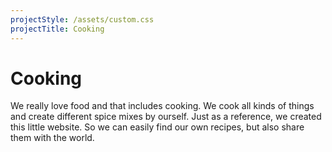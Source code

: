 ```yaml
---
projectStyle: /assets/custom.css
projectTitle: Cooking
---
```


# Cooking

We really love food and that includes cooking. We cook all kinds of things and create different spice mixes by ourself. Just as a reference, we created this little website. So we can easily find our own recipes, but also share them with the world.
